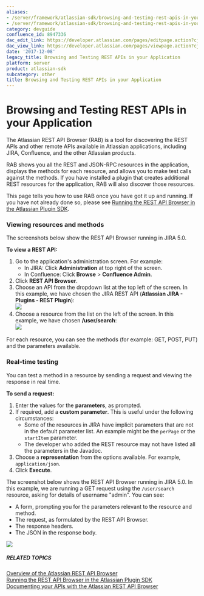 ```yaml
---
aliases:
- /server/framework/atlassian-sdk/browsing-and-testing-rest-apis-in-your-application-8947336.html
- /server/framework/atlassian-sdk/browsing-and-testing-rest-apis-in-your-application-8947336.md
category: devguide
confluence_id: 8947336
dac_edit_link: https://developer.atlassian.com/pages/editpage.action?cjm=wozere&pageId=8947336
dac_view_link: https://developer.atlassian.com/pages/viewpage.action?cjm=wozere&pageId=8947336
date: '2017-12-08'
legacy_title: Browsing and Testing REST APIs in your Application
platform: server
product: atlassian-sdk
subcategory: other
title: Browsing and Testing REST APIs in your Application
---
```

# Browsing and Testing REST APIs in your Application

The Atlassian REST API Browser (RAB) is a tool for discovering the REST APIs and other remote APIs available in Atlassian applications, including JIRA, Confluence, and the other Atlassian products.

RAB shows you all the REST and JSON-RPC resources in the application, displays the methods for each resource, and allows you to make test calls against the methods. If you have installed a plugin that creates additional REST resources for the application, RAB will also discover those resources.

This page tells you how to use RAB once you have got it up and running. If you have not already done so, please see [Running the REST API Browser in the Atlassian Plugin SDK](https://developer.atlassian.com/display/RAB/Running+the+REST+API+Browser+in+the+Atlassian+Plugin+SDK).

### Viewing resources and methods

The screenshots below show the REST API Browser running in JIRA 5.0.

**To view a REST API:**

1.  Go to the application's administration screen. For example:
    -   In JIRA: Click **Administration** at top right of the screen.
    -   In Confluence: Click **Browse** &gt; **Confluence Admin**.
2.  Click **REST API Browser**.
3.  Choose an API from the dropdown list at the top left of the screen. In this example, we have chosen the JIRA REST API (**Atlassian JIRA - Plugins - REST Plugin**):  
    <img src="/server/framework/atlassian-sdk/images/rab-chooseapi.png" class="confluence-thumbnail" />
4.  Choose a resource from the list on the left of the screen. In this example, we have chosen **/user/search**:  
    <img src="/server/framework/atlassian-sdk/images/rab-jirausersearch.png" class="confluence-thumbnail" />

For each resource, you can see the methods (for example: GET, POST, PUT) and the parameters available.

### Real-time testing

You can test a method in a resource by sending a request and viewing the response in real time.

**To send a request:**

1.  Enter the values for the **parameters**, as prompted.
2.  If required, add a **custom parameter**. This is useful under the following circumstances:
    -   Some of the resources in JIRA have implicit parameters that are not in the default parameter list. An example might be the `perPage` or the `startItem` parameter.
    -   The developer who added the REST resource may not have listed all the parameters in the Javadoc.
3.  Choose a **representation** from the options available. For example, `application/json`.
4.  Click **Execute**.

The screenshot below shows the REST API Browser running in JIRA 5.0. In this example, we are running a GET request using the `/user/search` resource, asking for details of username "admin". You can see:

-   A form, prompting you for the parameters relevant to the resource and method.
-   The request, as formulated by the REST API Browser.
-   The response headers.
-   The JSON in the response body.

<img src="/server/framework/atlassian-sdk/images/rab-testapi.png" class="confluence-thumbnail" />

##### RELATED TOPICS

<a href="/pages/createpage.action?spaceKey=RAB&amp;title=Overview+of+the+Atlassian+REST+API+Browser" class="createlink">Overview of the Atlassian REST API Browser</a>  
[Running the REST API Browser in the Atlassian Plugin SDK](https://developer.atlassian.com/display/RAB/Running+the+REST+API+Browser+in+the+Atlassian+Plugin+SDK)  
[Documenting your APIs with the Atlassian REST API Browser](https://developer.atlassian.com/display/RAB/Documenting+your+APIs+with+the+Atlassian+REST+API+Browser)


















